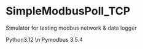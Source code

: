 # SimpleModbusPoll_TCP
Simulator for testing modbus network &amp; data logger

Python3.12 \n
Pymodbus 3.5.4

